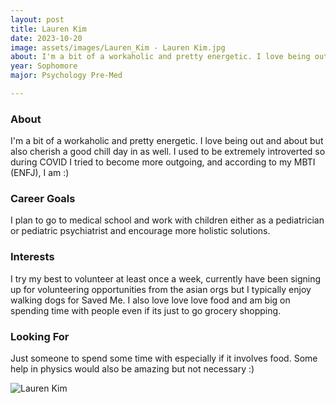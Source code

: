 ```yaml
---
layout: post
title: Lauren Kim 
date: 2023-10-20
image: assets/images/Lauren_Kim - Lauren Kim.jpg
about: I'm a bit of a workaholic and pretty energetic. I love being out and about but also cherish a good chill day in as well. I used to be extremely introverted so during COVID I tried to become more outgoing, and according to my MBTI (ENFJ), I am :)
year: Sophomore
major: Psychology Pre-Med 

---
```


### About

I'm a bit of a workaholic and pretty energetic. I love being out and about but also cherish a good chill day in as well. I used to be extremely introverted so during COVID I tried to become more outgoing, and according to my MBTI (ENFJ), I am :)

### Career Goals

I plan to go to medical school and work with children either as a pediatrician or pediatric psychiatrist and encourage more holistic solutions. 

### Interests

I try my best to volunteer at least once a week, currently have been signing up for volunteering opportunities from the asian orgs but I typically enjoy walking dogs for Saved Me. I also love love love food and am big on spending time with people even if its just to go grocery shopping. 

### Looking For

Just someone to spend some time with especially if it involves food. Some help in physics would also be amazing but not necessary :)

<div class="text-center my-5">
    <img src="https://sase-drexel.github.io/mentorship-2023/assets/images/Lauren_Kim - Lauren Kim.jpg" alt="Lauren Kim" class="rounded post-img" />
</div>
